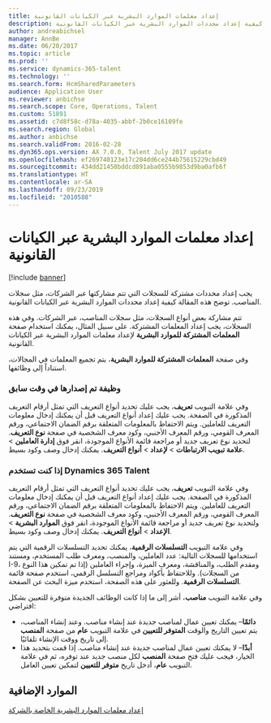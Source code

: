 ```yaml
---
title: إعداد معلمات الموارد البشرية عبر الكيانات القانونية
description: يجب إعداد محددات مشتركة للسجلات التي تتم مشاركتها عبر الشركات، مثل سجلات المناصب. توضح هذه المقالة كيفية إعداد محددات الموارد البشرية عبر الكيانات القانونية.
author: andreabichsel
manager: AnnBe
ms.date: 06/20/2017
ms.topic: article
ms.prod: ''
ms.service: dynamics-365-talent
ms.technology: ''
ms.search.form: HcmSharedParameters
audience: Application User
ms.reviewer: anbichse
ms.search.scope: Core, Operations, Talent
ms.custom: 51891
ms.assetid: c7d8f58c-d78a-4035-abbf-2b0ce16109fe
ms.search.region: Global
ms.author: anbichse
ms.search.validFrom: 2016-02-28
ms.dyn365.ops.version: AX 7.0.0, Talent July 2017 update
ms.openlocfilehash: ef269740123e17c204dd6ce244b75615229cbd49
ms.sourcegitcommit: 434dd21450bddcd891aba0555b9853d9ba0afb6f
ms.translationtype: HT
ms.contentlocale: ar-SA
ms.lasthandoff: 09/23/2019
ms.locfileid: "2010588"
---
```

# <a name="set-up-human-resources-hr-parameters-across-legal-entities"></a>إعداد معلمات الموارد البشرية عبر الكيانات القانونية

[!include [banner](includes/banner.md)]

يجب إعداد محددات مشتركة للسجلات التي تتم مشاركتها عبر الشركات، مثل سجلات المناصب. توضح هذه المقالة كيفية إعداد محددات الموارد البشرية عبر الكيانات القانونية.

تتم مشاركة بعض أنواع السجلات، مثل سجلات المناصب، عبر الشركات. وفي هذه السجلات، يجب إعداد المعلمات المشتركة. على سبيل المثال، يمكنك استخدام صفحة **المعلمات المشتركة للموارد البشرية** لإعداد معلمات الموارد البشرية عبر الكيانات القانونية. 

وفي صفحة **المعلمات المشتركة للموارد البشرية**، يتم تجميع المعلمات في المجالات، استناداً إلى وظائفها. 

### <a name="previously-released-functionality"></a>وظيفة تم إصدارها في وقت سابق
وفي علامة التبويب **تعريف**، يجب عليك تحديد أنواع التعريف التي تمثل أرقام التعريف المذكورة في الصفحة. يجب عليك إعداد أنواع التعريف قبل أن يمكنك إدخال معلومات التعريف للعاملين. ويتم الاحتفاظ بالمعلومات المتعلقة برقم الضمان الاجتماعي، ورقم المعرف القومي، ورقم المعرف الأجنبي، وكود معرف الشخصية في صفحة **نوع التعريف**. لتحديد نوع تعريف جديد أو مراجعة قائمة الأنواع الموجودة، انقر فوق **إدارة العاملين‬** &gt; **علامة تبويب الارتباطات** &gt; **لإعداد** &gt; **أنواع التعريف**. يمكنك إدخال وصف وكود بسيط. 

### <a name="if-youre-using-dynamics-365-talent"></a>إذا كنت تستخدم Dynamics 365 Talent
وفي علامة التبويب **تعريف**، يجب عليك تحديد أنواع التعريف التي تمثل أرقام التعريف المذكورة في الصفحة. يجب عليك إعداد أنواع التعريف قبل أن يمكنك إدخال معلومات التعريف للعاملين. ويتم الاحتفاظ بالمعلومات المتعلقة برقم الضمان الاجتماعي، ورقم المعرف القومي، ورقم المعرف الأجنبي، وكود معرف الشخصية في صفحة **نوع التعريف**. ولتحديد نوع تعريف جديد أو مراجعة قائمة الأنواع الموجودة، انقر فوق **الموارد البشرية** &gt; **الإعداد** &gt; **أنواع التعريف**. يمكنك إدخال وصف وكود بسيط. 

وفي علامة التبويب **التسلسلات الرقمية**، يمكنك تحديد التسلسلات الرقمية التي يتم استخدامها للسجلات التالية: عدد العاملين، والمنصب، ومعرف طلب المستخدم، ومستند I-9، ومقدم الطلب، والمناقشة، ومعرف الميزة، وإجراء العاملين (إذا تم تمكين هذا النوع من السجلات). وللاحتفاظ بأكواد ومراجع التسلسل الرقمي، استخدم صفحة قائمة **التسلسلات الرقمية**. وللعثور على هذه الصفحة، استخدم ميزة البحث عن الصفحة. 

وفي علامة التبويب **مناصب**، أشر إلى ما إذا كانت الوظائف الجديدة متوفرة للتعيين بشكل افتراضي:

-   **دائمًا**– يمكنك تعيين عمال لمناصب جديدة عند إنشاء مناصب.‬ وعند إنشاء المناصب، يتم تعيين التاريخ والوقت **المتوفر للتعيين** في علامة التبويب **عام** من صفحة **المنصب** إلى تاريخ ووقت الإنشاء تلقائيًا.‬
-   **أبدًا**– لا يمكنك تعيين عمال لمناصب جديدة عند إنشاء مناصب. إذا قمت بتحديد هذا الخيار، فيجب عليك فتح صفحة **المنصب** لكل منصب جديد عند توفره، ثم في علامة التبويب **عام**، أدخل تاريخ **متوفر للتعيين** لتمكين تعيين العامل.


<a name="additional-resources"></a>الموارد الإضافية
--------

[إعداد معلمات الموارد البشرية الخاصة بالشركة](set-up-company-specific-hr-parameters.md)



